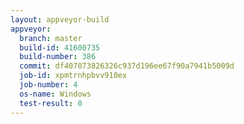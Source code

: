 ```yaml
---
layout: appveyor-build
appveyor:
  branch: master
  build-id: 41600735
  build-number: 386
  commit: df407073826326c937d196ee67f90a7941b5009d
  job-id: xpmtrnhpbvv910ex
  job-number: 4
  os-name: Windows
  test-result: 0
---
```

